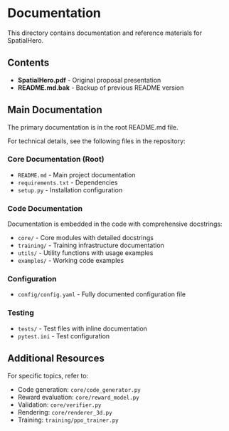 # Documentation

This directory contains documentation and reference materials for SpatialHero.

## Contents

- **SpatialHero.pdf** - Original proposal presentation
- **README.md.bak** - Backup of previous README version

## Main Documentation

The primary documentation is in the root README.md file.

For technical details, see the following files in the repository:

### Core Documentation (Root)
- `README.md` - Main project documentation
- `requirements.txt` - Dependencies
- `setup.py` - Installation configuration

### Code Documentation
Documentation is embedded in the code with comprehensive docstrings:
- `core/` - Core modules with detailed docstrings
- `training/` - Training infrastructure documentation
- `utils/` - Utility functions with usage examples
- `examples/` - Working code examples

### Configuration
- `config/config.yaml` - Fully documented configuration file

### Testing
- `tests/` - Test files with inline documentation
- `pytest.ini` - Test configuration

## Additional Resources

For specific topics, refer to:
- Code generation: `core/code_generator.py`
- Reward evaluation: `core/reward_model.py`
- Validation: `core/verifier.py`
- Rendering: `core/renderer_3d.py`
- Training: `training/ppo_trainer.py`
